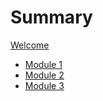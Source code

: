 # Summary

[Welcome](./welcome.md)
- [Module 1](./module1/module1.md)
- [Module 2](./module2/module2.md)
- [Module 3](./module3/module3.md)
